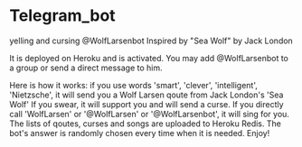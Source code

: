 # Telegram_bot
yelling and cursing @WolfLarsenbot 
Inspired by "Sea Wolf" by Jack London

It is deployed on Heroku and is activated.
You may add @WolfLarsenbot to a group or send a direct message to him.

Here is how it works: if you use words 'smart', 'clever', 'intelligent', 'Nietzsche', it will send you a Wolf Larsen qoute 
from Jack London's 'Sea Wolf'
If you swear, it will support you and will send a curse. 
If you directly call 'WolfLarsen' or '@WolfLarsen' or '@WolfLarsenbot', it will sing for you.
The lists of qoutes, curses and songs are uploaded to Heroku Redis. The bot's answer is randomly chosen every time when it is needed.
Enjoy!
